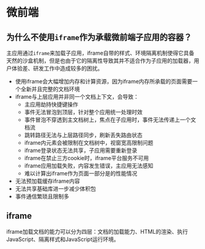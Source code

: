 # 微前端

## 为什么不使用`iframe`作为承载微前端子应用的容器？
主应用通过`iframe`来加载子应用，iframe自带的样式、环境隔离机制使得它具备天然的沙盒机制，但是也由于它的隔离性导致其并不适合作为子应用的加载器，用户体验差、研发工作中造成较多的困扰。
- 使用iframe会大幅增加内存和计算资源，因为iframe内存所承载的页面需要一个全新并且完整的文档环境
- iframe与上层应用并非同一个文档上下文，会导致：
    - 主应用劫持快捷键操作
    - 事件无法冒泡到顶层，针对整个应用统一处理时效
    - 事件冒泡不穿透到主文档树上，焦点在子应用时，事件无法传递上一个文档流
    - 跳转路径无法与上层路径同步，刷新丢失路由状态
    - iframe内元素会被限制在文档树中，视窗宽高限制问题
    - iframe登录状态无法共享，子应用需要重新登录
    - iframe在禁止三方cookie时，iframe平台服务不可用
    - iframe应用加载失败，内容发生错误，主应用无法感知
    - 难以计算出iframe作为页面一部分是的性能情况
- 无法预加载缓存iframe内容
- 无法共享基础库进一步减少体积包
- 事件通信繁琐且限制多

## iframe
iframe加载文档的能力可以分为四层：文档的加载能力、HTML的渲染、执行JavaScript、隔离样式和JavaScript运行环境。
